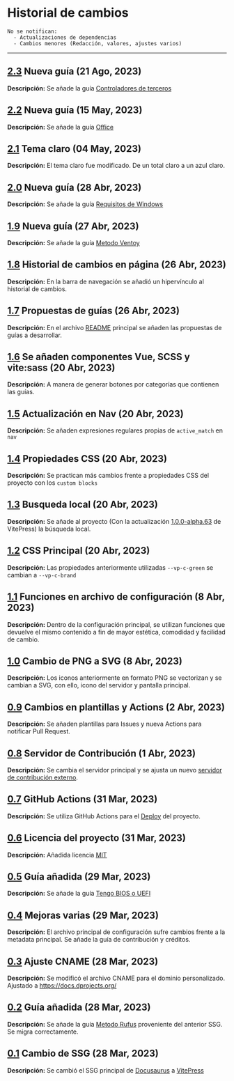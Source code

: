 <!---
# Historial de cambios

## [0.x](docs.dprojects|github) TITULO (DD MM, AAAA)
**Descripción: xxx**
 -->

# Historial de cambios

```
No se notifican:
  - Actualizaciones de dependencias
  - Cambios menores (Redacción, valores, ajustes varios)
```

---

## [2.3](https://docs.dprojects.org/) Nueva guía (21 Ago, 2023)

**Descripción:** Se añade la guía [Controladores de terceros](https://docs.dprojects.org/guias/instalacion/drivers/terceros)

## [2.2](https://docs.dprojects.org/) Nueva guía (15 May, 2023)

**Descripción:** Se añade la guía [Office](https://docs.dprojects.org/guias/informacion/office)

## [2.1](https://github.com/doofysp/GuiasDP) Tema claro (04 May, 2023)

**Descripción:** El tema claro fue modificado. De un total claro a un azul claro.

## [2.0](https://docs.dprojects.org/) Nueva guía (28 Abr, 2023)

**Descripción:** Se añade la guía [Requisitos de Windows](https://docs.dprojects.org/guias/informacion/requisitos-windows)

## [1.9](https://docs.dprojects.org/) Nueva guía (27 Abr, 2023)

**Descripción:** Se añade la guía [Metodo Ventoy](https://docs.dprojects.org/guias/instalacion/memorias-y-particiones/metodo-ventoy)

## [1.8](https://docs.dprojects.org/) Historial de cambios en página (26 Abr, 2023)

**Descripción:** En la barra de navegación se añadió un hipervínculo al historial de cambios.

## [1.7](https://github.com/doofysp/GuiasDP) Propuestas de guías (26 Abr, 2023)

**Descripción:** En el archivo [README](https://github.com/doofysP/GuiasDP/blob/main/README.md) principal se añaden las propuestas de guías a desarrollar.

## [1.6](https://docs.dprojects.org/) Se añaden componentes Vue, SCSS y vite:sass (20 Abr, 2023)

**Descripción:** A manera de generar botones por categorías que contienen las guías.

## [1.5](https://github.com/doofysp/GuiasDP) Actualización en Nav (20 Abr, 2023)

**Descripción:** Se añaden expresiones regulares propias de `active_match` en `nav`

## [1.4](https://github.com/doofysp/GuiasDP) Propiedades CSS (20 Abr, 2023)

**Descripción:** Se practican más cambios frente a propiedades CSS del proyecto con los `custom blocks`

## [1.3](https://docs.dprojects.org/) Busqueda local (20 Abr, 2023)

**Descripción:** Se añade al proyecto (Con la actualización [1.0.0-alpha.63](https://github.com/vuejs/vitepress/blob/main/CHANGELOG.md#100-alpha66-2023-04-15) de VitePress) la búsqueda local.

## [1.2](https://github.com/doofysp/GuiasDP) CSS Principal (20 Abr, 2023)

**Descripción:** Las propiedades anteriormente utilizadas `--vp-c-green` se cambian a `--vp-c-brand`

## [1.1](https://github.com/doofysp/GuiasDP) Funciones en archivo de configuración (8 Abr, 2023)

**Descripción:** Dentro de la configuración principal, se utilizan funciones que devuelve el mismo contenido a fin de mayor estética, comodidad y facilidad de cambio.

## [1.0](https://docs.dprojects.org/) Cambio de PNG a SVG (8 Abr, 2023)

**Descripción:** Los iconos anteriormente en formato PNG se vectorizan y se cambian a SVG, con ello, icono del servidor y pantalla principal.

## [0.9](https://github.com/doofysp/GuiasDP) Cambios en plantillas y Actions (2 Abr, 2023)

**Descripción:** Se añaden plantillas para Issues y nueva Actions para notificar Pull Request.

## [0.8](https://docs.dprojects.org/) Servidor de Contribución (1 Abr, 2023)

**Descripción:** Se cambia el servidor principal y se ajusta un nuevo [servidor de contribución externo](https://discord.gg/2jJRNbyqMB).

## [0.7](https://github.com/doofysp/GuiasDP) GitHub Actions (31 Mar, 2023)

**Descripción:** Se utiliza GitHub Actions para el [Deploy](https://github.com/doofysP/GuiasDP/blob/main/.github/workflows/deploy.yml) del proyecto.

## [0.6](https://github.com/doofysp/GuiasDP) Licencia del proyecto (31 Mar, 2023)

**Descripción:** Añadida licencia [MIT](https://github.com/doofysP/GuiasDP/blob/main/LICENCE)

## [0.5](https://docs.dprojects.org/) Guía añadida (29 Mar, 2023)

**Descripción:** Se añade la guía [Tengo BIOS o UEFI](https://docs.dprojects.org/guias/informacion/bios-uefi)

## [0.4](https://github.com/doofysp/GuiasDP) Mejoras varias (29 Mar, 2023)

**Descripción:** El archivo principal de configuración sufre cambios frente a la metadata principal. Se añade la guía de contribución y créditos.

## [0.3](https://github.com/doofysp/GuiasDP) Ajuste CNAME (28 Mar, 2023)

**Descripción:** Se modificó el archivo CNAME para el dominio personalizado. Ajustado a https://docs.dprojects.org/

## [0.2](https://docs.dprojects.org/) Guía añadida (28 Mar, 2023)

**Descripción:** Se añade la guía [Metodo Rufus](https://docs.dprojects.org/guias/instalacion/memorias-y-particiones/metodo-rufus) proveniente del anterior SSG. Se migra correctamente.

## [0.1](https://docs.dprojects.org/) Cambio de SSG (28 Mar, 2023)

**Descripción:** Se cambió el SSG principal de [Docusaurus](https://docusaurus.io/) a [VitePress](https://vitepress.dev/)
